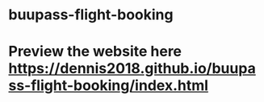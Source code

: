 # buupass-flight-booking

# Preview the website here https://dennis2018.github.io/buupass-flight-booking/index.html
